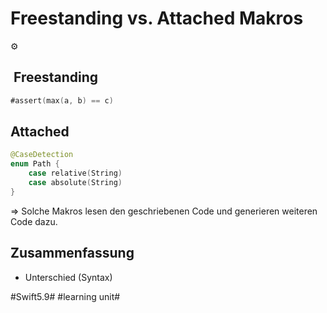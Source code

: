 # Freestanding vs. Attached Makros
⚙️

##  Freestanding

```swift
#assert(max(a, b) == c)
```

## Attached

```swift
@CaseDetection
enum Path {
    case relative(String)
    case absolute(String)
}
```

=\> Solche Makros lesen den geschriebenen Code und generieren weiteren Code dazu.

## Zusammenfassung
- Unterschied (Syntax)

#Swift5.9# #learning unit#